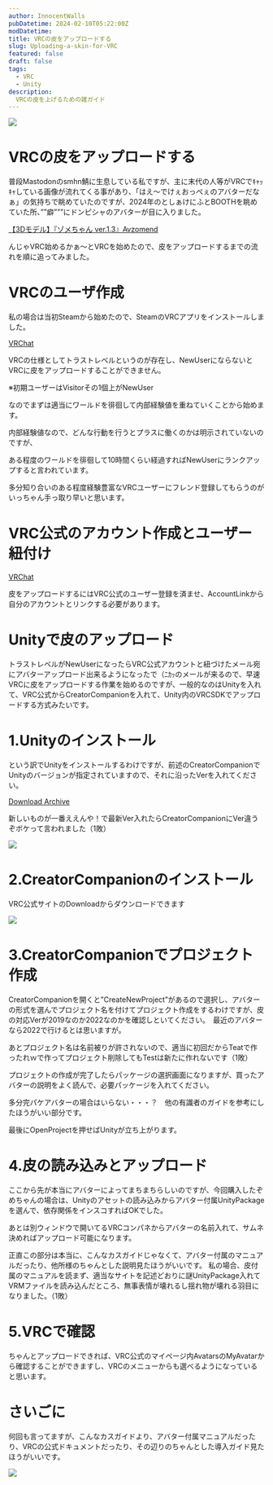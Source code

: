 ```yaml
---
author: InnocentWalls
pubDatetime: 2024-02-10T05:22:00Z
modDatetime: 
title: VRCの皮をアップロードする
slug: Uploading-a-skin-for-VRC
featured: false
draft: false
tags:
  - VRC
  - Unity
description:
  VRCの皮を上げるための雑ガイド
---
```


<img src="https://image.weight100kg.dev/VRCkawa%2FVRChat_2024-01-21_09-55-51.423_1920x1080.png">

# VRCの皮をアップロードする

普段Mastodonのsmhn鯖に生息している私ですが、主に末代の人等がVRCでｷｬｯｷｬしている画像が流れてくる事があり、「はえ～でけぇおっぺぇのアバターだなぁ」の気持ちで眺めていたのですが、2024年のとしぁけにふとBOOTHを眺めていた所、””癖”””にドンピシャのアバターが目に入りました。

[【3Dモデル】『ゾメちゃん ver.1.3』Avzomend](https://booth.pm/ja/items/4118550)

んじゃVRC始めるかぁ～とVRCを始めたので、皮をアップロードするまでの流れを順に追ってみました。

# VRCのユーザ作成

私の場合は当初Steamから始めたので、SteamのVRCアプリをインストールしました。

[VRChat](https://store.steampowered.com/app/438100/VRChat/?l=japanese&curator_clanid=4134354)

VRCの仕様としてトラストレベルというのが存在し、NewUserにならないとVRCに皮をアップロードすることができません。

※初期ユーザーはVisitorその1個上がNewUser

なのでまずは適当にワールドを徘徊して内部経験値を重ねていくことから始めます。

内部経験値なので、どんな行動を行うとプラスに働くのかは明示されていないのですが、

ある程度のワールドを徘徊して10時間くらい経過すればNewUserにランクアップすると言われています。

多分知り合いのある程度経験豊富なVRCユーザーにフレンド登録してもらうのがいっちゃん手っ取り早いと思います。

# VRC公式のアカウント作成とユーザー紐付け

[VRChat](https://hello.vrchat.com/)

皮をアップロードするにはVRC公式のユーザー登録を済ませ、AccountLinkから自分のアカウントとリンクする必要があります。

# Unityで皮のアップロード

トラストレベルがNewUserになったらVRC公式アカウントと紐づけたメール宛にアバターアップロード出来るようになったで（ﾆｶｯのメールが来るので、早速VRCに皮をアップロードする作業を始めるのですが、一般的なのはUnityを入れて、VRC公式からCreatorCompanionを入れて、Unity内のVRCSDKでアップロードする方式みたいです。　

# 1.Unityのインストール

という訳でUnityをインストールするわけですが、前述のCreatorCompanionでUnityのバージョンが指定されていますので、それに沿ったVerを入れてください。

[Download Archive](https://unity.com/ja/releases/editor/archive)

新しいものが一番ええんや！で最新Ver入れたらCreatorCompanionにVer違うぞボケって言われました（1敗）

<img src="https://image.weight100kg.dev/VRCkawa%2FUntitled.png">

# 2.CreatorCompanionのインストール

VRC公式サイトのDownloadからダウンロードできます

<img src="https://image.weight100kg.dev/VRCkawa%2FUntitled%201.png">

# 3.CreatorCompanionでプロジェクト作成

CreatorCompanionを開くと”CreateNewProject”があるので選択し、アバターの形式を選んでプロジェクト名を付けてプロジェクト作成をするわけですが、皮の対応Verが2019なのか2022なのかを確認しといてください。　最近のアバターなら2022で行けるとは思いますが。

あとプロジェクト名は名前被りが許されないので、適当に初回だからTeatで作ったれｗで作ってプロジェクト削除してもTestは新たに作れないです（1敗）

プロジェクトの作成が完了したらパッケージの選択画面になりますが、買ったアバターの説明をよく読んで、必要パッケージを入れてください。

多分完パケアバターの場合はいらない・・・？　他の有識者のガイドを参考にしたほうがいい部分です。

最後にOpenProjectを押せばUnityが立ち上がります。

# 4.皮の読み込みとアップロード

ここから先が本当にアバターによってまちまちらしいのですが、今回購入したぞめちゃんの場合は、Unityのアセットの読み込みからアバター付属UnityPackageを選んで、依存関係をインスコすればOKでした。

あとは別ウィンドウで開いてるVRCコンパネからアバターの名前入れて、サムネ決めればアップロード可能になります。

正直この部分は本当に、こんなカスガイドじゃなくて、アバター付属のマニュアルだったり、他所様のちゃんとした説明見たほうがいいです。
私の場合、皮付属のマニュアルを読まず、適当なサイトを記述どおりに謎UnityPackage入れてVRMファイルを読み込んだところ、無事表情が壊れるし揺れ物が壊れる羽目になりました。（1敗）

# 5.VRCで確認

ちゃんとアップロードできれば、VRC公式のマイページ内AvatarsのMyAvatarから確認することができますし、VRCのメニューからも選べるようになっていると思います。

# さいごに

何回も言ってますが、こんなカスガイドより、アバター付属マニュアルだったり、VRCの公式ドキュメントだったり、その辺りのちゃんとした導入ガイド見たほうがいいです。

<img src="https://image.weight100kg.dev/VRCkawa%2FVRChat_2024-02-04_19-12-20.764_3840x2160.jpg">